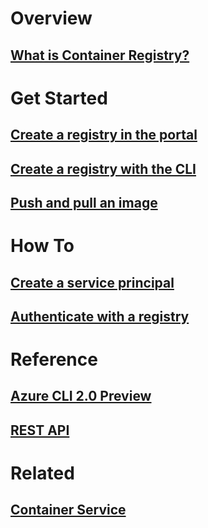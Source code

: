 # Overview
## [What is Container Registry?](container-registry-intro.md)
# Get Started
## [Create a registry in the portal](container-registry-get-started-portal.md)
## [Create a registry with the CLI](container-registry-get-started-azure-cli.md)
## [Push and pull an image](container-registry-get-started-azure-cli.md)

# How To

## [Create a service principal](../resource-group-create-service-principal-portal.md)
## [Authenticate with a registry](container-registry-authentication.md)

# Reference

## [Azure CLI 2.0 Preview](https://github.com/Azure/azure-cli-samples)
## [REST API](https://go.microsoft.com/fwlink/p/?linkid=834376)

# Related

## [Container Service](https://azure.microsoft.com/documentation/services/container-service/)
